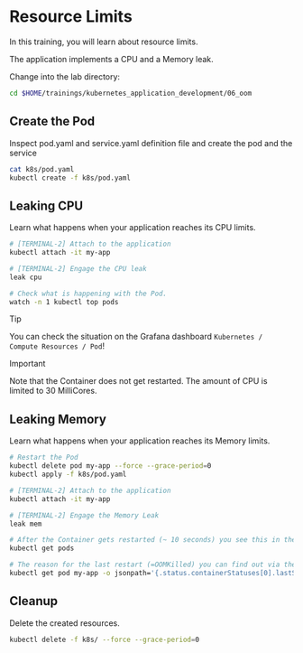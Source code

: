# Resource Limits

In this training, you will learn about resource limits.

The application implements a CPU and a Memory leak.

Change into the lab directory:

```bash
cd $HOME/trainings/kubernetes_application_development/06_oom
```

## Create the Pod

Inspect pod.yaml and service.yaml definition file and create the pod and the service

```bash
cat k8s/pod.yaml
kubectl create -f k8s/pod.yaml
```

## Leaking CPU

Learn what happens when your application reaches its CPU limits.

```bash
# [TERMINAL-2] Attach to the application
kubectl attach -it my-app

# [TERMINAL-2] Engage the CPU leak
leak cpu

# Check what is happening with the Pod.
watch -n 1 kubectl top pods
```

> [!TIP]
> You can check the situation on the Grafana dashboard `Kubernetes / Compute Resources / Pod`!

> [!IMPORTANT]
> Note that the Container does not get restarted. The amount of CPU is limited to 30 MilliCores.

## Leaking Memory

Learn what happens when your application reaches its Memory limits.

```bash
# Restart the Pod
kubectl delete pod my-app --force --grace-period=0
kubectl apply -f k8s/pod.yaml

# [TERMINAL-2] Attach to the application
kubectl attach -it my-app

# [TERMINAL-2] Engage the Memory Leak
leak mem

# After the Container gets restarted (~ 10 seconds) you see this in the RESTARTS column of
kubectl get pods

# The reason for the last restart (=OOMKilled) you can find out via the following command
kubectl get pod my-app -o jsonpath='{.status.containerStatuses[0].lastState}' | jq
```

## Cleanup

Delete the created resources.

```bash
kubectl delete -f k8s/ --force --grace-period=0
```
